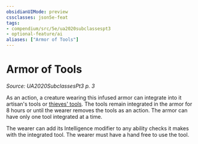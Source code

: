 ```yaml
---
obsidianUIMode: preview
cssclasses: json5e-feat
tags:
- compendium/src/5e/ua2020subclassespt3
- optional-feature/ai
aliases: ["Armor of Tools"]
---
```

# Armor of Tools
*Source: UA2020SubclassesPt3 p. 3*  

As an action, a creature wearing this infused armor can integrate into it artisan's tools or [thieves' tools](/Systems/5e/items/thieves-tools.md). The tools remain integrated in the armor for 8 hours or until the wearer removes the tools as an action. The armor can have only one tool integrated at a time.

The wearer can add its Intelligence modifier to any ability checks it makes with the integrated tool. The wearer must have a hand free to use the tool.